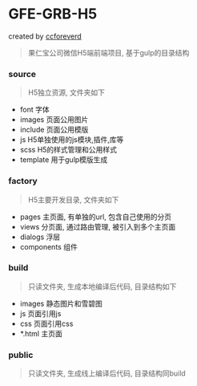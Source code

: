 # GFE-GRB-H5

created by [ccforeverd](https://github.com/ccforeverd)

> 果仁宝公司微信H5端前端项目, 基于gulp的目录结构


### source

> H5独立资源, 文件夹如下

- font      字体
- images    页面公用图片
- include   页面公用模版
- js        H5单独使用的js模块,插件,库等
- scss      H5的样式管理和公用样式
- template  用于gulp模版生成


### factory

> H5主要开发目录, 文件夹如下

- pages       主页面, 有单独的url, 包含自己使用的分页
- views       分页面, 通过路由管理, 被引入到多个主页面
- dialogs     浮层
- components  组件


### build

> 只读文件夹, 生成本地编译后代码, 目录结构如下

- images  静态图片和雪碧图
- js      页面引用js
- css     页面引用css
- *.html  主页面


### public

> 只读文件夹, 生成线上编译后代码, 目录结构同build



